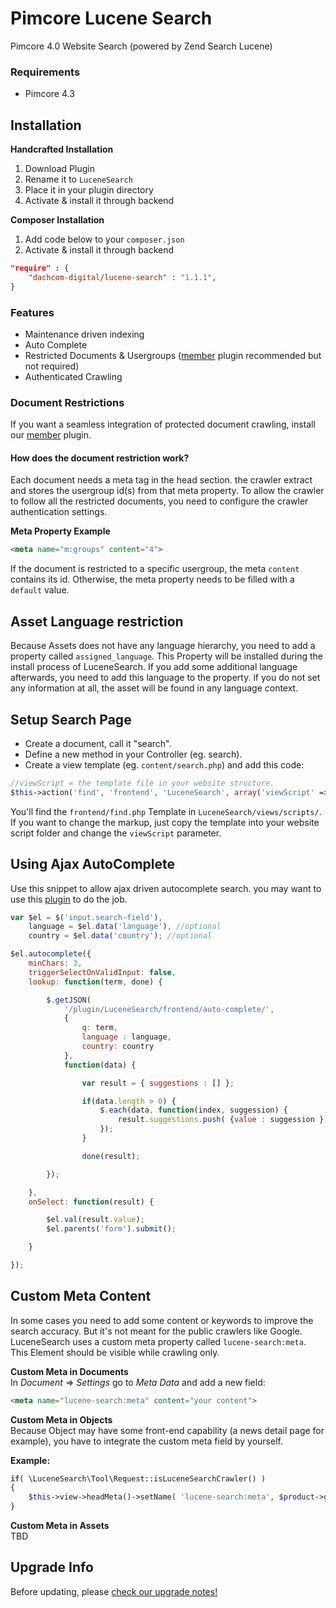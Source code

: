# Pimcore Lucene Search
Pimcore 4.0 Website Search (powered by Zend Search Lucene)

### Requirements
* Pimcore 4.3

## Installation
**Handcrafted Installation**   
1. Download Plugin  
2. Rename it to `LuceneSearch`  
3. Place it in your plugin directory  
4. Activate & install it through backend 

**Composer Installation**  
1. Add code below to your `composer.json`    
2. Activate & install it through backend

```json
"require" : {
    "dachcom-digital/lucene-search" : "1.1.1",
}
```

### Features
* Maintenance driven indexing
* Auto Complete
* Restricted Documents & Usergroups ([member](https://github.com/dachcom-digital/pimcore-members) plugin recommended but not required)
* Authenticated Crawling

### Document Restrictions
If you want a seamless integration of protected document crawling, install our [member](https://github.com/dachcom-digital/pimcore-members) plugin.

#### How does the document restriction work?
Each document needs a meta tag in the head section. the crawler extract and stores the usergroup id(s) from that meta property. 
To allow the crawler to follow all the restricted documents, you need to configure the crawler authentication settings. 

**Meta Property Example**

```html
<meta name="m:groups" content="4">
```

If the document is restricted to a specific usergroup, the meta `content` contains its id. Otherwise, the meta property needs to be filled with a `default` value.

## Asset Language restriction
Because Assets does not have any language hierarchy, you need to add a property called `assigned_language`. This Property will be installed during the install process of LuceneSearch.
If you add some additional language afterwards, you need to add this language to the property. if you do not set any information at all, the asset will be found in any language context.

## Setup Search Page
- Create a document, call it "search".
- Define a new method in your Controller (eg. search). 
- Create a view template (eg. `content/search.php`) and add this code:

```php
//viewScript = the template file in your website structure.
$this->action('find', 'frontend', 'LuceneSearch', array('viewScript' => 'frontend/find.php')); ?>
```

You'll find the `frontend/find.php` Template in `LuceneSearch/views/scripts/`. If you want to change the markup, just copy the template into your website script folder and change the `viewScript` parameter.

## Using Ajax AutoComplete
Use this snippet to allow ajax driven autocomplete search. you may want to use this [plugin](https://github.com/devbridge/jQuery-Autocomplete) to do the job.

```js
var $el = $('input.search-field'),
    language = $el.data('language'), //optional
    country = $el.data('country'); //optional

$el.autocomplete({
    minChars: 3,
    triggerSelectOnValidInput: false,
    lookup: function(term, done) {

        $.getJSON(
            '/plugin/LuceneSearch/frontend/auto-complete/',
            {
                q: term,
                language : language,
                country: country
            },
            function(data) {

                var result = { suggestions : [] };

                if(data.length > 0) {
                    $.each(data, function(index, suggession) {
                        result.suggestions.push( {value : suggession });
                    });
                }

                done(result);

        });

    },
    onSelect: function(result) {

        $el.val(result.value);
        $el.parents('form').submit();

    }

});
```

## Custom Meta Content
In some cases you need to add some content or keywords to improve the search accuracy. 
But it's not meant for the public crawlers like Google. LuceneSearch uses a custom meta property called `lucene-search:meta`.
This Element should be visible while crawling only.

**Custom Meta in Documents**  
In *Document* => *Settings* go to *Meta Data* and add a new field:

```html
<meta name="lucene-search:meta" content="your content">
```

**Custom Meta in Objects**  
Because Object may have some front-end capability (a news detail page for example), you have to integrate the custom meta field by yourself.

**Example:**

```php
if( \LuceneSearch\Tool\Request::isLuceneSearchCrawler() )
{
    $this->view->headMeta()->setName( 'lucene-search:meta', $product->getInternalSearchText( $lang ) );
}
```

**Custom Meta in Assets**  
TBD

## Upgrade Info
Before updating, please [check our upgrade notes!](UPGRADE.md)